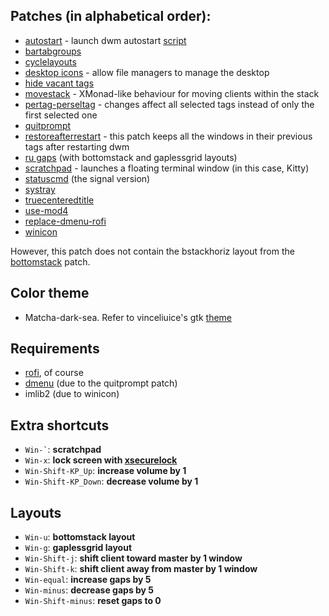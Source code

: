 ## Patches (in alphabetical order):
- [autostart](https://dwm.suckless.org/patches/autostart/dwm-autostart-20210120-cb3f58a.diff) - launch dwm autostart [script](https://github.com/isaackwy/desktop-preferences/tree/master/dotfiles/.dwm)  
- [bartabgroups](https://dwm.suckless.org/patches/bartabgroups/)  
- [cyclelayouts](https://dwm.suckless.org/patches/cyclelayouts/)  
- [desktop icons](https://github.com/bakkeby/patches/blob/master/dwm/dwm-desktop_icons-6.3.diff) - allow file managers to manage the desktop  
- [hide vacant tags](https://dwm.suckless.org/patches/hide_vacant_tags/)  
- [movestack](https://dwm.suckless.org/patches/movestack/) - XMonad-like behaviour for moving clients within the stack   
- [pertag-perseltag](https://dwm.suckless.org/patches/pertag/dwm-pertag-perseltag-6.2.diff) - changes affect all selected tags instead of only the first selected one  
- [quitprompt](https://dwm.suckless.org/patches/quitprompt/)  
- [restoreafterrestart](https://dwm.suckless.org/patches/restoreafterrestart/) - this patch keeps all the windows in their previous tags after restarting dwm  
- [ru gaps](https://web.archive.org/web/20220627080229/https://dwm.suckless.org/patches/ru_gaps/) (with bottomstack and gaplessgrid layouts)  
- [scratchpad](https://dwm.suckless.org/patches/scratchpad/) - launches a floating terminal window (in this case, Kitty)  
- [statuscmd](https://dwm.suckless.org/patches/statuscmd/dwm-statuscmd-20210405-67d76bd.diff) (the signal version)  
- [systray](https://dwm.suckless.org/patches/systray/)  
- [truecenteredtitle](https://dwm.suckless.org/patches/truecenteredtitle/)  
- [use-mod4](https://slackbuilds.org/slackbuilds/15.0/desktop/dwm/sbo-patches/use-mod4.patch)  
- [replace-dmenu-rofi](https://slackbuilds.org/slackbuilds/15.0/desktop/dwm/sbo-patches/replace-dmenu-rofi.patch)  
- [winicon](https://dwm.suckless.org/patches/winicon/)  

However, this patch does not contain the bstackhoriz layout from the [bottomstack](https://dwm.suckless.org/patches/bottomstack/dwm-bottomstack-6.1.diff) patch.

## Color theme
- Matcha-dark-sea. Refer to vinceliuice's gtk [theme](https://github.com/vinceliuice/Matcha-gtk-theme)

## Requirements
- [rofi](https://github.com/davatorium/rofi), of course  
- [dmenu](https://tools.suckless.org/dmenu/) (due to the quitprompt patch)  
- imlib2 (due to winicon)  

## Extra shortcuts  
+ `` Win-` ``: **scratchpad**  
+ `Win-x`: **lock screen with [xsecurelock](https://github.com/google/xsecurelock)**  
+ `Win-Shift-KP_Up`: **increase volume by 1**  
+ `Win-Shift-KP_Down`: **decrease volume by 1**  

## Layouts  
+ `Win-u`: **bottomstack layout**  
+ `Win-g`: **gaplessgrid layout**  
+ `Win-Shift-j`: **shift client toward master by 1 window**  
+ `Win-Shift-k`: **shift client away from master by 1 window**  
+ `Win-equal`: **increase gaps by 5**  
+ `Win-minus`: **decrease gaps by 5**  
+ `Win-Shift-minus`: **reset gaps to 0**
